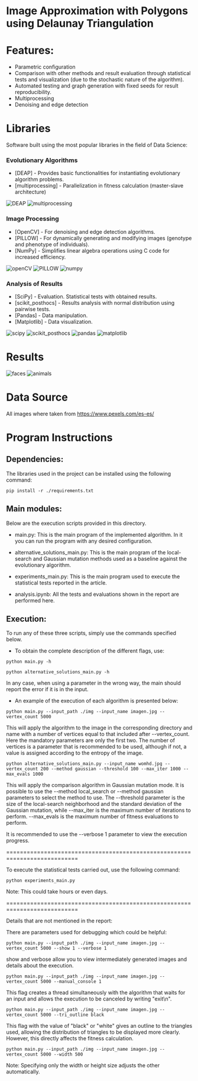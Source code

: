 # Image Approximation with Polygons using Delaunay Triangulation

# Features:

- Parametric configuration
- Comparison with other methods and result evaluation through statistical tests and visualization (due to the stochastic nature of the algorithm).
- Automated testing and graph generation with fixed seeds for result reproducibility.
- Multiprocessing
- Denoising and edge detection

# Libraries

Software built using the most popular libraries in the field of Data Science:

### Evolutionary Algorithms

- [DEAP] - Provides basic functionalities for instantiating evolutionary algorithm problems.
- [multiprocessing] - Parallelization in fitness calculation (master-slave architecture)

![DEAP](./readme/icons/DEAP.png)
![multiprocessing](./readme/icons/multiprocessing.png)
### Image Processing

- [OpenCV] - For denoising and edge detection algorithms.
- [PILLOW] - For dynamically generating and modifying images (genotype and phenotype of individuals).
- [NumPy] - Simplifies linear algebra operations using C code for increased efficiency.

![openCV](./readme/icons/openCV.png)
![PILLOW](./readme/icons/PILLOW.png)
![numpy](./readme/icons/numpy.png)

### Analysis of Results

- [SciPy] - Evaluation. Statistical tests with obtained results.
- [scikit_posthocs] - Results analysis with normal distribution using pairwise tests.
- [Pandas] - Data manipulation.
- [Matplotlib] - Data visualization.

![scipy](./readme/icons/scipy.png)
![scikit_posthocs](./readme/icons/scikit_posthocs.png)
![pandas](./readme/icons/pandas.png)
![matplotlib](./readme/icons/matplotlib.png)

# Results

![faces](./readme/results/extra_faces1.png)
![animals](./readme/results/extra_animals1.png)

# Data Source

All images where taken from https://www.pexels.com/es-es/

# Program Instructions

## Dependencies:
The libraries used in the project can be installed using the following command:

```
pip install -r ./requirements.txt
```

## Main modules:
Below are the execution scripts provided in this directory.

- main.py: This is the main program of the implemented algorithm. In it you can run the program with any desired configuration.

- alternative_solutions_main.py: This is the main program of the local-search and Gaussian mutation methods used as a baseline against the evolutionary algorithm.

- experiments_main.py: This is the main program used to execute the statistical tests reported in the article.

- analysis.ipynb: All the tests and evaluations shown in the report are performed here.

## Execution:

To run any of these three scripts, simply use the commands specified below.

- To obtain the complete description of the different flags, use:

```
python main.py -h
```

```
python alternative_solutions_main.py -h
```
In any case, when using a parameter in the wrong way, the main should report the error if it is in the input.

- An example of the execution of each algorithm is presented below:

```
python main.py --input_path ./img --input_name imagen.jpg --vertex_count 5000
```

This will apply the algorithm to the image in the corresponding directory and name with a number of vertices equal to that included after --vertex_count.
Here the mandatory parameters are only the first two. The number of vertices is a parameter that is recommended to be used, although if not, a value is assigned according to the entropy of the image.

```
python alternative_solutions_main.py --input_name womhd.jpg --vertex_count 200 --method gaussian --threshold 100 --max_iter 1000 --max_evals 1000
```
This will apply the comparison algorithm in Gaussian mutation mode. It is possible to use the --method local_search or --method gaussian parameters to select the method to use. The --threshold parameter is the size of the local-search neighborhood and the standard deviation of the Gaussian mutation, while --max_iter is the maximum number of iterations to perform. --max_evals is the maximum number of fitness evaluations to perform.


It is recommended to use the --verbose 1 parameter to view the execution progress.

===========================================================================

To execute the statistical tests carried out, use the following command:

```
python experiments_main.py
```

Note: This could take hours or even days.

===========================================================================

Details that are not mentioned in the report:

There are parameters used for debugging which could be helpful:

```
python main.py --input_path ./img --input_name imagen.jpg --vertex_count 5000 --show 1 --verbose 1
```

show and verbose allow you to view intermediately generated images and details about the execution.

```
python main.py --input_path ./img --input_name imagen.jpg --vertex_count 5000 --manual_console 1
```

This flag creates a thread simultaneously with the algorithm that waits for an input and allows the execution to be canceled by writing "exit\n".

```
python main.py --input_path ./img --input_name imagen.jpg --vertex_count 5000 --tri_outline black
```

This flag with the value of "black" or "white" gives an outline to the triangles used, allowing the distribution of triangles to be displayed more clearly. However, this directly affects the fitness calculation.

```
python main.py --input_path ./img --input_name imagen.jpg --vertex_count 5000 --width 500
```

Note: Specifying only the width or height size adjusts the other automatically.